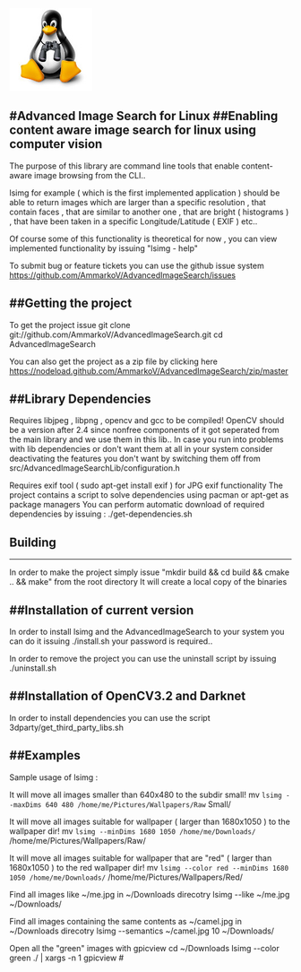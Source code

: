 ![Advanced Image Search for Linux](https://raw.githubusercontent.com/AmmarkoV/AdvancedImageSearch/master/data/logoSml.jpg)

#Advanced Image Search for Linux
##Enabling content aware image search for linux using computer vision
------------------------------------------------------------------ 
The purpose of this library are command line tools that enable content-aware image browsing from the CLI..

lsimg for example ( which is the first implemented application ) should be able to return images which are larger than a specific resolution , that contain faces , that are similar to another one , that are bright ( histograms ) , that have been taken in a specific Longitude/Latitude ( EXIF ) etc..

Of course some of this functionality is theoretical for now , you can view implemented functionality by issuing "lsimg - help" 


To submit bug or feature tickets you can use the github issue system
https://github.com/AmmarkoV/AdvancedImageSearch/issues 


##Getting the project
------------------------------------------------------------------ 
To get the project issue 
git clone git://github.com/AmmarkoV/AdvancedImageSearch.git
cd AdvancedImageSearch

You can also get the project as a zip file by clicking here
https://nodeload.github.com/AmmarkoV/AdvancedImageSearch/zip/master



##Library Dependencies
------------------------------------------------------------------ 
Requires libjpeg , libpng , opencv and gcc to be compiled!
OpenCV should be a version after 2.4 since nonfree components of it got seperated from the main library and we use them in this lib..
In case you run into problems with lib dependencies or don't want them at all in your system consider deactivating the features you don't want by switching them off from src/AdvancedImageSearchLib/configuration.h

Requires exif tool ( sudo apt-get install exif ) for JPG exif functionality
The project contains a script to solve dependencies using pacman or apt-get as package managers
You can perform automatic download of required dependencies by issuing : ./get-dependencies.sh



## Building
------------------------------------------------------------------ 
In order to make the project simply issue
"mkdir build && cd build &&  cmake .. && make" from the root directory
It will create a local copy of the binaries



##Installation of current version
------------------------------------------------------------------ 
In order to install lsimg and the AdvancedImageSearch to your system you can do it
issuing 
./install.sh
your password is required.. 

In order to remove the project you can use the uninstall script by issuing
./uninstall.sh


##Installation of OpenCV3.2 and Darknet
------------------------------------------------------------------ 
In order to install dependencies you can use the script 3dparty/get_third_party_libs.sh 


##Examples
------------------------------------------------------------------ 
Sample usage of lsimg :

It will move all images smaller than 640x480 to the subdir small!
 mv `lsimg --maxDims 640 480 /home/me/Pictures/Wallpapers/Raw` Small/
 
It will move all images suitable for wallpaper ( larger than 1680x1050 ) to the wallpaper dir!
 mv `lsimg --minDims 1680 1050 /home/me/Downloads/` /home/me/Pictures/Wallpapers/Raw/
 
It will move all images suitable for wallpaper that are "red" ( larger than 1680x1050 ) to the red wallpaper dir!
 mv `lsimg --color red --minDims 1680 1050 /home/me/Downloads/` /home/me/Pictures/Wallpapers/Red/

Find all images like ~/me.jpg in ~/Downloads direcotry 
lsimg --like ~/me.jpg ~/Downloads/


Find all images containing the same contents as ~/camel.jpg in ~/Downloads direcotry 
lsimg --semantics ~/camel.jpg 10 ~/Downloads/

Open all the "green" images with gpicview
cd ~/Downloads
lsimg --color green ./ | xargs -n 1 gpicview #
 



